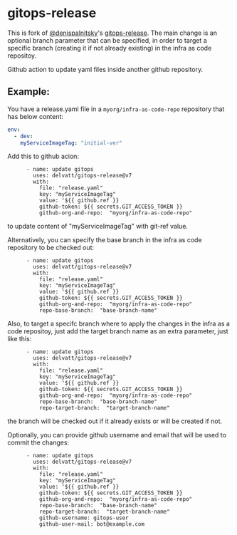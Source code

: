 # gitops-release

This is fork of [@denispalnitsky](https://github.com/DenisPalnitsky)'s [gitops-release](https://github.com/DenisPalnitsky/gitops-release). The main change is an optional branch parameter that can be specified, in order to target a specific branch (creating it if not already existing) in the infra as code repositoy.

Github action to update yaml files inside another github repository.



## Example:
You have a release.yaml file in a `myorg/infra-as-code-repo` repository that has below content:

``` yaml
env:
  - dev:
    myServiceImageTag: "initial-ver"
```

Add this to github acion:

```
      - name: update gitops
        uses: delvatt/gitops-release@v7
        with:
          file: "release.yaml"
          key: "myServiceImageTag"
          value: '${{ github.ref }}
          github-token: ${{ secrets.GIT_ACCESS_TOKEN }}
          github-org-and-repo:  "myorg/infra-as-code-repo"
```
to update content of "myServiceImageTag" with git-ref value.

Alternatively, you can specify the base branch in the infra as code repository to be checked out:
```
      - name: update gitops
        uses: delvatt/gitops-release@v7
        with:
          file: "release.yaml"
          key: "myServiceImageTag"
          value: '${{ github.ref }}
          github-token: ${{ secrets.GIT_ACCESS_TOKEN }}
          github-org-and-repo:  "myorg/infra-as-code-repo"
          repo-base-branch:  "base-branch-name"
```

Also, to target a specifc branch where to apply the changes in the infra as a code repositoy, just add the target branch name as an extra parameter, just like this:
```
      - name: update gitops
        uses: delvatt/gitops-release@v7
        with:
          file: "release.yaml"
          key: "myServiceImageTag"
          value: '${{ github.ref }}
          github-token: ${{ secrets.GIT_ACCESS_TOKEN }}
          github-org-and-repo:  "myorg/infra-as-code-repo"
          repo-base-branch:  "base-branch-name"
          repo-target-branch:  "target-branch-name"
```
the branch will be checked out if it already exists or will be created if not.

Optionally, you can provide github username and email that will be used to commit the changes:
```
      - name: update gitops
        uses: delvatt/gitops-release@v7
        with:
          file: "release.yaml"
          key: "myServiceImageTag"
          value: '${{ github.ref }}
          github-token: ${{ secrets.GIT_ACCESS_TOKEN }}
          github-org-and-repo:  "myorg/infra-as-code-repo"
          repo-base-branch:  "base-branch-name"
          repo-target-branch:  "target-branch-name"
          github-username: gitops-user
          github-user-mail: bot@example.com
```
